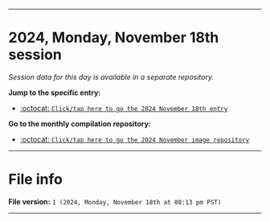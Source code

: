 
***

# 2024, Monday, November 18th session

_Session data for this day is available in a separate repository._

**Jump to the specific entry:**

- [:octocat: `Click/tap here to go the 2024 November 18th entry`](https://github.com/seanpm2001/SeansLifeArchive_Images_MotorWorld_CarFactory_Y2024_V11/tree/SeansLifeArchive_Images_MotorWorld_CarFactory_Y2024_V11_Main-dev/2024/11_November/18/)

**Go to the monthly compilation repository:**

- [:octocat: `Click/tap here to go the 2024 November image repository`](https://github.com/seanpm2001/SeansLifeArchive_Images_MotorWorld_CarFactory_Y2024_V11/)

***

# File info

**File version:** `1 (2024, Monday, November 18th at 08:13 pm PST)`

***
